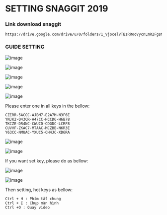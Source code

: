 # SETTING SNAGGIT 2019

### Link download snaggit
```
https://drive.google.com/drive/u/0/folders/1_VjocelVTBzRRooVycnLmR2FgsMsHsTI
```

### GUIDE SETTING 

![image](https://user-images.githubusercontent.com/71063877/194331372-01003e15-07df-48b3-8a79-16862b217cb6.png)

![image](https://user-images.githubusercontent.com/71063877/194331498-ffd30689-e986-4517-ace3-ee418e48c87d.png)

![image](https://user-images.githubusercontent.com/71063877/194331862-450638a5-b362-457c-a838-a38eddf7e4e4.png)

![image](https://user-images.githubusercontent.com/71063877/194331971-053cfdf1-00c5-4e5a-b4d9-7ef86d7f17c6.png)

![image](https://user-images.githubusercontent.com/71063877/194332040-2139ceda-0cd9-4aa0-b2a7-b1125c41de12.png)

Please enter one in all keys in the bellow:
```
CZERR-5ACCC-AJBM7-E2A7M-N3F6E
YNJK2-Q43CR-A47CC-HCCD6-H6B78
TKCZE-DR4NC-CWUCD-CDGDC-LCRF8
CUVVF-ZKAC7-MTAAC-MCZBB-N6R3E
Y63CC-NMUAC-YXUC5-CH4JC-XD6RA
```

![image](https://user-images.githubusercontent.com/71063877/194332234-0d36d640-700e-4ad7-a55d-c89744de219a.png)

![image](https://user-images.githubusercontent.com/71063877/194332502-ca5482fa-0e16-4c72-9b27-d2488b01ee6c.png)

If you want set key, please do as bellow:

![image](https://user-images.githubusercontent.com/71063877/194332809-149af110-9726-4d7f-9601-853a44a68a2c.png)


![image](https://user-images.githubusercontent.com/71063877/194333266-c7ba5743-e37c-40af-a3e3-986e6ccfc782.png)

Then setting, hot keys as bellow:

```
Ctrl + H : Phím tắt chung
Ctrl + I : Chụp màn hình
Ctrl +O : Quay video
```


